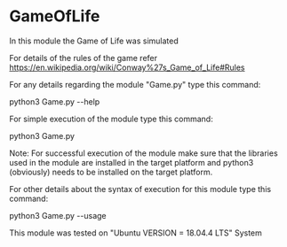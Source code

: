 # GameOfLife

In this module the Game of Life was simulated

For details of the rules of the game refer https://en.wikipedia.org/wiki/Conway%27s_Game_of_Life#Rules

For any details regarding the module "Game.py" type this command: 

python3 Game.py --help

For simple execution of the module type this command:

python3 Game.py

Note: For successful execution of the module make sure that the libraries used in the module
are installed in the target platform and python3 (obviously) needs to be installed on the target platform.

For other details about the syntax of execution for this module type this command:

python3 Game.py --usage

This module was tested on "Ubuntu VERSION = 18.04.4 LTS" System 
